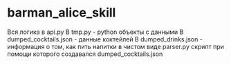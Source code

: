 # barman_alice_skill
Вся логика в api.py
В tmp.py - python объекты с данными
В dumped_cocktails.json - данные коктейлей
В dumped_drinks.json - информация о том, как пить напитки в чистом виде
parser.py скрипт при помощи которого создавался dumped_cocktails.json 
